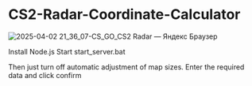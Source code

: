 # CS2-Radar-Coordinate-Calculator
![2025-04-02 21_36_07-CS_GO_CS2 Radar — Яндекс Браузер](https://github.com/user-attachments/assets/bbd987e4-99eb-4a5a-a78d-11b71784d902)

Install Node.js
Start start_server.bat

Then just turn off automatic adjustment of map sizes.
Enter the required data and click confirm
